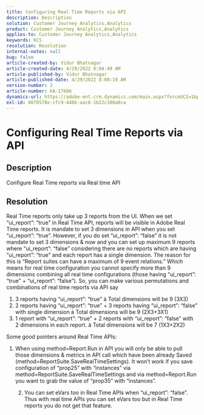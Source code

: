 ```yaml
---
title: Configuring Real Time Reports via API
description: Description
solution: Customer Journey Analytics,Analytics
product: Customer Journey Analytics,Analytics
applies-to: Customer Journey Analytics,Analytics
keywords: KCS
resolution: Resolution
internal-notes: null
bug: false
article-created-by: Vidur Bhatnagar
article-created-date: 4/29/2022 8:04:49 AM
article-published-by: Vidur Bhatnagar
article-published-date: 4/29/2022 8:08:19 AM
version-number: 2
article-number: KA-17606
dynamics-url: https://adobe-ent.crm.dynamics.com/main.aspx?forceUCI=1&pagetype=entityrecord&etn=knowledgearticle&id=98a76807-93c7-ec11-a7b6-0022480a1de4
exl-id: 86f0578e-cfc9-448b-aac8-1b22c108a0ca
---
```

# Configuring Real Time Reports via API

## Description


Configure Real Time reports via Real time API


## Resolution


Real Time reports only take up 3 reports from the UI.
 When we set “ui_report”: “true” in Real Time API, reports will be visible in Adobe Real Time reports. It is mandate to set 3 dimensions in API when you set “ui_report”: “true”.
 However, if you do set “ui_report”: “false” it is not mandate to set 3 dimensions & now and you can set up maximum 9 reports where “ui_report”: “false” considering there are no reports which are having “ui_report”: “true” and each report has a single dimension.
 The reason for this is “Report suites can have a maximum of 9 event relations.” Which means for real time configuration you cannot specify more than 9 dimensions combining all real time configurations (those having “ui_report”: “true” + “ui_report”: “false”).
 So, you can make various permutations and combinations of real time reports via API say

1. 3 reports having “ui_report”: “true” à Total dimensions will be 9 (3X3)
2. 2 reports having “ui_report”: “true” + 3 reports having “ui_report”: “false” with single dimension à Total dimensions will be 9 (2X3+3X1)
3. 1 report with “ui_report”: “true” + 2 reports with “ui_report”: “false” with 2 dimensions in each report. à Total dimensions will be 7 (1X3+2X2)


Some good pointers around Real Time APIs:

1. When using method=Report.Run in API you will only be able to pull those dimensions & metrics in API call which have been already Saved (method=ReportSuite.SaveRealTimeSettings). It won’t work if you save configuration of “prop25” with “instances” via method=ReportSuite.SaveRealTimeSettings and via method=Report.Run you want to grab the value of “prop35” with “instances”.

    2. You can set eVars too in Real Time APIs when “ui_report”: “false”. Thus with real time APIs you can set eVars too but in Real Time reports you do not get that feature.
